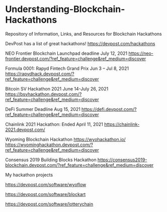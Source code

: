 # Understanding-Blockchain-Hackathons
Repository of Information, Links, and Resources for Blockchain Hackathons

DevPost has a list of great hackathons!
https://devpost.com/hackathons

NEO Frontier Blockchain Launchpad deadline July 12, 2021
https://neo-frontier.devpost.com/?ref_feature=challenge&ref_medium=discover

Formula 0001: Rapyd Fintech Grand Prix Jun 3 – Jul 8, 2021
https://rapydhack.devpost.com/?ref_feature=challenge&ref_medium=discover

Bitcoin SV Hackathon 2021 June 14-July 26, 2021
https://bsvhackathon.devpost.com/?ref_feature=challenge&ref_medium=discover


DeFi Summer Deadline Aug 15, 2021
https://defi.devpost.com/?ref_feature=challenge&ref_medium=discover




Chainlink 2021 Hackathon: Ended April 11, 2021
https://chainlink-2021.devpost.com/

Wyoming Blockchain Hackathon
https://wyohackathon.io/
https://wyominghackathon.devpost.com/?ref_feature=challenge&ref_medium=discover

Consensus 2019 Building Blocks Hackathon 
https://consensus2019-blockchain.devpost.com/?ref_feature=challenge&ref_medium=discover




My hackathon projects

https://devpost.com/software/wyoflow

https://devpost.com/software/blockart

https://devpost.com/software/lotterychain
